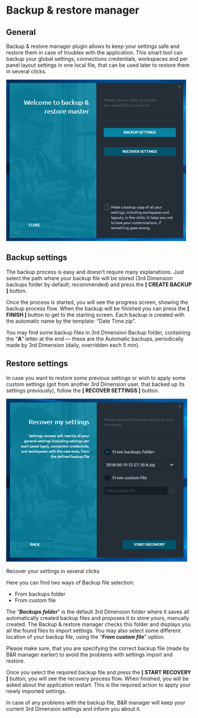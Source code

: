 # Backup & restore manager

## General <a href="#general" id="general"></a>

Backup & restore manager plugin allows to keep your settings safe and restore them in case of troubles with the application. This smart tool can backup your global settings, connections credentials, workspaces and per panel layout settings in one local file, that can be used later to restore them in several clicks.

![Backup & restore master starting screen](<../.gitbook/assets/image (120).png>)

## Backup settings <a href="#backup-settings" id="backup-settings"></a>

The backup process is easy and doesn’t require many explanations. Just select the path where your backup file will be stored (3rd Dimension backups folder by default; recommended) and press the **\[ CREATE BACKUP ]** button.

Once the process is started, you will see the progress screen, showing the backup process flow. When the backup will be finished you can press the **\[ FINISH ]** button to get to the starting screen. Each backup is created with the automatic name by the template: “Date Time.zip”.

You may find some backup files in 3rd Dimension Backup folder, containing the “**A**” letter at the end — these are the Automatic backups, periodically made by 3rd Dimension (daily, overridden each 5 min).

## Restore settings <a href="#restore-settings" id="restore-settings"></a>

In case you want to restore some previous settings or wish to apply some custom settings (got from another 3rd Dimension user, that backed up its settings previously), follow the **\[ RECOVER SETTINGS ]** button.

![](../.gitbook/assets/RestoreSettings.png)

Recover your settings in several clicks

Here you can find two ways of Backup file selection:

* From backups folder
* From custom file

The “_**Backups folder**_” is the default 3rd Dimension folder where it saves all automatically created backup files and proposes it to store yours, manually created. The Backup & restore manager checks this folder and displays you all the found files to import settings. You may also select some different location of your backup file, using the “_**From custom file**_” option.

Please make sure, that you are specifying the correct backup file (made by B\&R manager earlier) to avoid the problems with settings import and restore.

Once you select the required backup file and press the **\[ START RECOVERY ]** button, you will see the recovery process flow. When finished, you will be asked about the application restart. This is the required action to apply your newly imported settings.

In case of any problems with the backup file, B\&R manager will keep your current 3rd Dimension settings and inform you about it.

​
